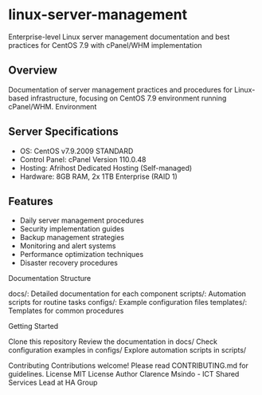 # linux-server-management
Enterprise-level Linux server management documentation and best practices for CentOS 7.9 with cPanel/WHM implementation

## Overview
Documentation of server management practices and procedures for Linux-based infrastructure, focusing on CentOS 7.9 environment running cPanel/WHM.
Environment

## Server Specifications
- OS: CentOS v7.9.2009 STANDARD
- Control Panel: cPanel Version 110.0.48
- Hosting: Afrihost Dedicated Hosting (Self-managed)
- Hardware: 8GB RAM, 2x 1TB Enterprise (RAID 1)

## Features

* Daily server management procedures
* Security implementation guides
* Backup management strategies
* Monitoring and alert systems
* Performance optimization techniques
* Disaster recovery procedures

Documentation Structure

docs/: Detailed documentation for each component
scripts/: Automation scripts for routine tasks
configs/: Example configuration files
templates/: Templates for common procedures

Getting Started

Clone this repository
Review the documentation in docs/
Check configuration examples in configs/
Explore automation scripts in scripts/

Contributing
Contributions welcome! Please read CONTRIBUTING.md for guidelines.
License
MIT License
Author
Clarence Msindo - ICT Shared Services Lead at HA Group
